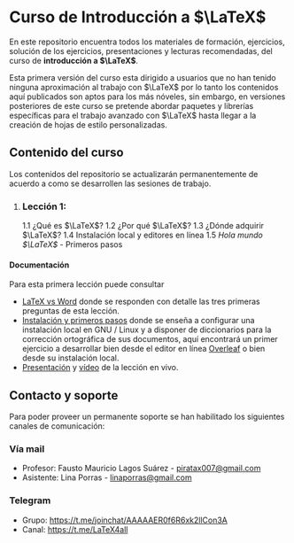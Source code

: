 # Curso de Introducción a $\LaTeX$

En este repositorio encuentra todos los materiales de formación, ejercicios, solución de los ejercicios, presentaciones y lecturas recomendadas, del curso de **introducción a $\LaTeX$**.

Esta primera versión del curso esta dirigido a usuarios que no han tenido ninguna aproximación al trabajo con $\LaTeX$ por lo tanto los contenidos aquí publicados son aptos para los más nóveles, sin embargo, en versiones posteriores de este curso se pretende abordar paquetes y librerías específicas para el trabajo avanzado con $\LaTeX$ hasta llegar a la creación de hojas de estilo personalizadas.

## Contenido del curso

Los contenidos del repositorio se actualizarán permanentemente de acuerdo a como se desarrollen las sesiones de trabajo.

1. ### Lección 1:
	1.1 ¿Qué es $\LaTeX$?
	1.2 ¿Por qué $\LaTeX$?
	1.3 ¿Dónde adquirir $\LaTeX$?
	1.4 Instalación local y editores en línea 
	1.5 *Hola mundo $\LaTeX$* - Primeros pasos
#### Documentación
Para esta primera lección puede consultar
* [LaTeX vs Word][1] donde se responden con detalle las tres primeras preguntas de esta lección.
* [Instalación y primeros pasos][5] donde se enseña a configurar una instalación local en GNU / Linux y a disponer de diccionarios para la corrección ortográfica de sus documentos, aquí encontrará un primer ejercicio a desarrollar bien desde el editor en línea [Overleaf][2] o bien desde su instalación local.
* [Presentación][3] y [vídeo][4] de la lección en vivo.

## Contacto y soporte
Para poder proveer un permanente soporte se han habilitado los siguientes canales de comunicación:

### Vía mail
* Profesor: Fausto Mauricio Lagos Suárez - piratax007@gmail.com
* Asistente: Lina Porras - linaporras@gmail.com

### Telegram
* Grupo: https://t.me/joinchat/AAAAAER0f6R6xk2llCon3A
* Canal: https://t.me/LaTeX4all

[1]: ./2017-05-13-Latex_vs_Word.md
[2]: https://www.overleaf.com
[3]: Presentacion.pdf
[4]: https://www.youtube.com/watch?v=cwCQm61-LP0
[5]: ./2017-05-15-Instalacion_primeros_pasos.md